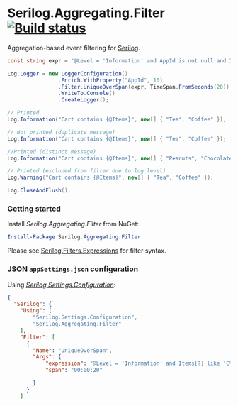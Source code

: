 # Serilog.Aggregating.Filter [![Build status](https://ci.appveyor.com/api/projects/status/97rf4lmxevh06cnc?svg=true)](https://ci.appveyor.com/project/waxtell/serilog-aggregating-filter)
Aggregation-based event filtering for [Serilog](https://serilog.net).

```csharp
const string expr = "@Level = 'Information' and AppId is not null and Items[?] like 'C%'";

Log.Logger = new LoggerConfiguration()
                .Enrich.WithProperty("AppId", 10)
                .Filter.UniqueOverSpan(expr, TimeSpan.FromSeconds(20))
                .WriteTo.Console()
                .CreateLogger();

// Printed
Log.Information("Cart contains {@Items}", new[] { "Tea", "Coffee" });

// Not printed (duplicate message)
Log.Information("Cart contains {@Items}", new[] { "Tea", "Coffee" });

//Printed (distinct message)
Log.Information("Cart contains {@Items}", new[] { "Peanuts", "Chocolate" });

// Printed (excluded from filter due to log level)
Log.Warning("Cart contains {@Items}", new[] { "Tea", "Coffee" });

Log.CloseAndFlush();
```

### Getting started

Install _Serilog.Aggregating.Filter_ from NuGet:

```powershell
Install-Package Serilog.Aggregating.Filter
```

Please see [Serilog.Filters.Expressions](https://github.com/serilog/serilog-filters-expressions) for filter syntax.

### JSON `appSettings.json` configuration

Using [_Serilog.Settings.Configuration_](https://github.com/serilog/serilog-settings-configuration):

```json
{
  "Serilog": {
    "Using": [
        "Serilog.Settings.Configuration",
        "Serilog.Aggregating.Filter"
    ],
    "Filter": [
      {
        "Name": "UniqueOverSpan",
        "Args": {
            "expression": "@Level = 'Information' and Items[?] like 'C%'",
            "span": "00:00:20"

        }
      }
    ]
```


